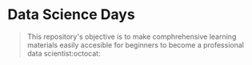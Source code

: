 # Data Science Days
> This repository's objective is to make comphrehensive learning materials easily accesible for beginners to become a professional data scientist:octocat:
